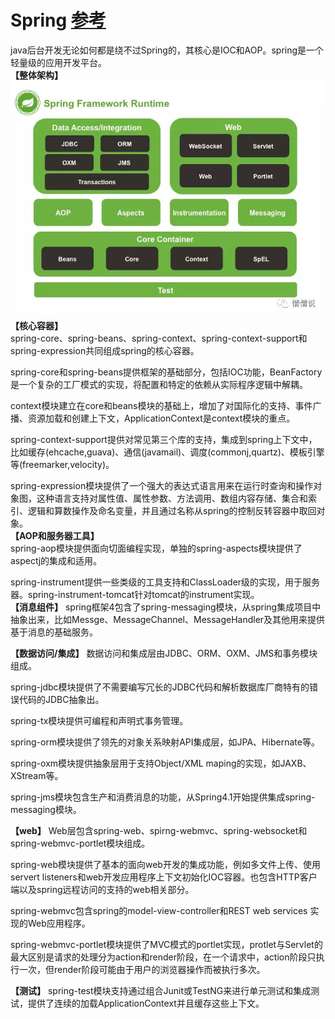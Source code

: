 # Spring  [参考](https://mp.weixin.qq.com/s/2dCebIpVjE43xUpx-2YCTg)
java后台开发无论如何都是绕不过Spring的，其核心是IOC和AOP。spring是一个轻量级的应用开发平台。  
**【整体架构】**   
![image](https://github.com/ZZULI-TECH/interview/blob/master/images/spring.webp?raw=true)  
**【核心容器】**  
spring-core、spring-beans、spring-context、spring-context-support和spring-expression共同组成spring的核心容器。  

spring-core和spring-beans提供框架的基础部分，包括IOC功能，BeanFactory是一个复杂的工厂模式的实现，将配置和特定的依赖从实际程序逻辑中解耦。  

context模块建立在core和beans模块的基础上，增加了对国际化的支持、事件广播、资源加载和创建上下文，ApplicationContext是context模块的重点。  

spring-context-support提供对常见第三个库的支持，集成到spring上下文中，比如缓存(ehcache,guava)、通信(javamail)、调度(commonj,quartz)、模板引擎等(freemarker,velocity)。  

spring-expression模块提供了一个强大的表达式语言用来在运行时查询和操作对象图，这种语言支持对属性值、属性参数、方法调用、数组内容存储、集合和索引、逻辑和算数操作及命名变量，并且通过名称从spring的控制反转容器中取回对象。  
**【AOP和服务器工具】**   
spring-aop模块提供面向切面编程实现，单独的spring-aspects模块提供了aspectj的集成和适用。

spring-instrument提供一些类级的工具支持和ClassLoader级的实现，用于服务器。spring-instrument-tomcat针对tomcat的instrument实现。  
**【消息组件】** 
spring框架4包含了spring-messaging模块，从spring集成项目中抽象出来，比如Messge、MessageChannel、MessageHandler及其他用来提供基于消息的基础服务。

**【数据访问/集成】**
数据访问和集成层由JDBC、ORM、OXM、JMS和事务模块组成。

spring-jdbc模块提供了不需要编写冗长的JDBC代码和解析数据库厂商特有的错误代码的JDBC抽象出。

spring-tx模块提供可编程和声明式事务管理。

spring-orm模块提供了领先的对象关系映射API集成层，如JPA、Hibernate等。

spring-oxm模块提供抽象层用于支持Object/XML maping的实现，如JAXB、XStream等。

spring-jms模块包含生产和消费消息的功能，从Spring4.1开始提供集成spring-messaging模块。

**【web】**
Web层包含spring-web、spirng-webmvc、spring-websocket和spring-webmvc-portlet模块组成。

spring-web模块提供了基本的面向web开发的集成功能，例如多文件上传、使用servert listeners和web开发应用程序上下文初始化IOC容器。也包含HTTP客户端以及spring远程访问的支持的web相关部分。

spring-webmvc包含spring的model-view-controller和REST web services 实现的Web应用程序。

spring-webmvc-portlet模块提供了MVC模式的portlet实现，protlet与Servlet的最大区别是请求的处理分为action和render阶段，在一个请求中，action阶段只执行一次，但render阶段可能由于用户的浏览器操作而被执行多次。

**【测试】**
spring-test模块支持通过组合Junit或TestNG来进行单元测试和集成测试，提供了连续的加载ApplicationContext并且缓存这些上下文。
